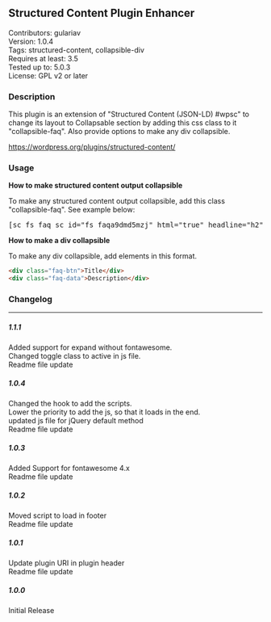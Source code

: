 ## Structured Content Plugin Enhancer

Contributors: gulariav <br/>
Version: 1.0.4 <br/>
Tags: structured-content, collapsible-div<br/>
Requires at least: 3.5<br/>
Tested up to: 5.0.3<br/>
License: GPL v2 or later<br/>


### Description
This plugin is an extension of "Structured Content (JSON-LD) #wpsc" to change its layout to Collapsable section by adding this css class to it "collapsible-faq". Also provide options to make any div collapsible. 

https://wordpress.org/plugins/structured-content/


### Usage

**How to make structured content output collapsible** 

To make any structured content output collapsible, add this class "collapsible-faq". See example below:



<pre>
[sc_fs_faq sc_id="fs_faqa9dmd5mzj" html="true" headline="h2" img="" question="Example Heading of FAQ" img_alt="" css_class="collapsible-faq" ]Lorem ipsum dolor sit amet, consectetur adipiscing elit. Sed in risus sed erat malesuada aliquet vel vel lorem. Etiam eget vehicula nisl, at imperdiet mauris. Suspendisse aliquet dictum neque id condimentum.[/sc_fs_faq]
</pre>


**How to make a div collapsible**

To make any div collapsible, add elements in this format.

```html
<div class="faq-btn">Title</div>
<div class="faq-data">Description</div>
```



### Changelog
--------

##### 1.1.1
Added support for expand without fontawesome.<br/>
Changed toggle class to active in js file.<br/>
Readme file update

##### 1.0.4
Changed the hook to add the scripts.<br/>
Lower the priority to add the js, so that it loads in the end.<br/>
updated js file for jQuery default method<br/>
Readme file update

##### 1.0.3
Added Support for fontawesome 4.x<br/>
Readme file update

##### 1.0.2
Moved script to load in footer<br/>
Readme file update

##### 1.0.1
Update plugin URI in plugin header<br/>
Readme file update

##### 1.0.0
Initial Release<br/>
